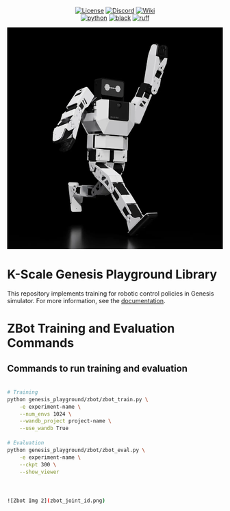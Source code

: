 <div align="center">

[![License](https://img.shields.io/badge/license-MIT-green)](https://github.com/kscalelabs/onshape/blob/main/LICENSE)
[![Discord](https://img.shields.io/discord/1224056091017478166)](https://discord.gg/k5mSvCkYQh)
[![Wiki](https://img.shields.io/badge/wiki-humanoids-black)](https://humanoids.wiki)
<br />
[![python](https://img.shields.io/badge/-Python_3.8-blue?logo=python&logoColor=white)](https://github.com/pre-commit/pre-commit)
[![black](https://img.shields.io/badge/Code%20Style-Black-black.svg?labelColor=gray)](https://black.readthedocs.io/en/stable/)
[![ruff](https://img.shields.io/badge/Linter-Ruff-red.svg?labelColor=gray)](https://github.com/charliermarsh/ruff)
<br />
</div>

![Zbot Img 1](zbot_img.png)

# K-Scale Genesis Playground Library

This repository implements training for robotic control policies in Genesis simulator. For more information, see the [documentation]([https://docs.kscale.dev/simulation/genesis](https://docs.kscale.dev/docs/genesis#/)).

# ZBot Training and Evaluation Commands

## Commands to run training and evaluation
```sh

# Training
python genesis_playground/zbot/zbot_train.py \
    -e experiment-name \
    --num_envs 1024 \
    --wandb_project project-name \
    --use_wandb True

# Evaluation
python genesis_playground/zbot/zbot_eval.py \
    -e experiment-name \
    --ckpt 300 \
    --show_viewer



![Zbot Img 2](zbot_joint_id.png)


